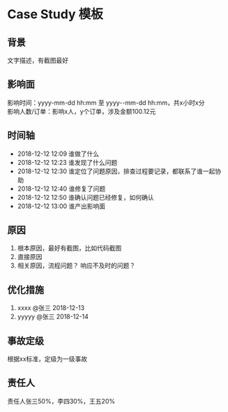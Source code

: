 # Case Study 模板

## 背景
文字描述，有截图最好

## 影响面
影响时间：yyyy-mm-dd hh:mm 至 yyyy--mm-dd hh:mm，共x小时x分  
影响人数/订单：影响x人，y个订单，涉及金额100.12元

## 时间轴
- 2018-12-12 12:09 谁做了什么
- 2018-12-12 12:23 谁发现了什么问题
- 2018-12-12 12:30 谁定位了问题原因，排查过程要记录，都联系了谁一起协助
- 2018-12-12 12:40 谁修复了问题
- 2018-12-12 12:50 谁确认问题已经修复，如何确认
- 2018-12-12 13:00 谁产出影响面

## 原因
1. 根本原因，最好有截图，比如代码截图
2. 直接原因
3. 相关原因，流程问题？ 响应不及时的问题？

## 优化措施
1. xxxx @张三 2018-12-13
2. yyyyy @张三 2018-12-14

## 事故定级
根据xx标准，定级为一级事故  

## 责任人
责任人张三50%，李四30%，王五20%
